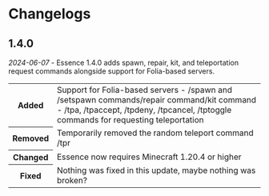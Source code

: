 # Changelogs

## 1.4.0
_2024-06-07_ - Essence 1.4.0 adds spawn, repair, kit, and teleportation request commands alongside support for Folia-based servers.
<table>
    <tr>
        <th>Added</th>
        <td>Support for Folia-based servers - /spawn and /setspawn commands/repair command/kit command - /tpa, /tpaccept, /tpdeny, /tpcancel, /tptoggle commands for requesting teleportation</td>
    </tr>
    <tr>
        <th>Removed</th>
        <td>Temporarily removed the random teleport command /tpr</td>
    </tr>
    <tr>
        <th>Changed</th>
        <td>Essence now requires Minecraft 1.20.4 or higher</td>
    </tr>
    <tr>
        <th>Fixed</th>
        <td>Nothing was fixed in this update, maybe nothing was broken?</td>
    </tr>
</table>